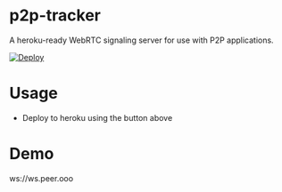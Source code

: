 # p2p-tracker

A heroku-ready WebRTC signaling server for use with P2P applications.

[![Deploy](https://www.herokucdn.com/deploy/button.svg)](https://heroku.com/deploy?template=https://github.com/draeder/p2p-signal-server/)

# Usage

- Deploy to heroku using the button above

# Demo

ws://ws.peer.ooo
